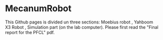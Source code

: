 # MecanumRobot

This Github pages is divided un three sections: Moebius robot , Yahboom X3 Robot , Simulation part (on the lab computer).
Please first read the "Final report for the PFCL" pdf.
